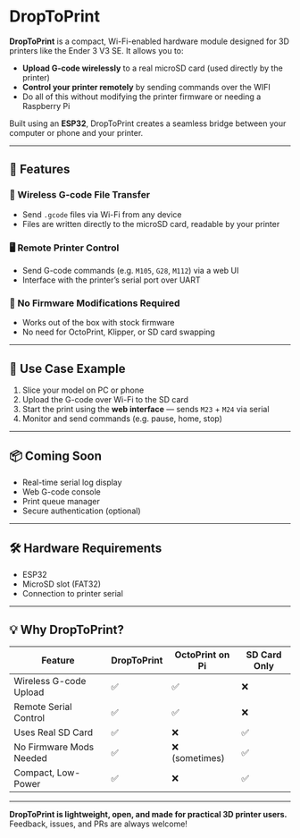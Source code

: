 # DropToPrint

**DropToPrint** is a compact, Wi-Fi-enabled hardware module designed for 3D printers like the Ender 3 V3 SE. It allows you to:

- **Upload G-code wirelessly** to a real microSD card (used directly by the printer)
- **Control your printer remotely** by sending commands over the WIFI
- Do all of this without modifying the printer firmware or needing a Raspberry Pi

Built using an **ESP32**, DropToPrint creates a seamless bridge between your computer or phone and your printer.

---

## 🔧 Features

### 📂 Wireless G-code File Transfer
- Send `.gcode` files via Wi-Fi from any device
- Files are written directly to the microSD card, readable by your printer

### 🖥️ Remote Printer Control
- Send G-code commands (e.g. `M105`, `G28`, `M112`) via a web UI
- Interface with the printer’s serial port over UART

### 🚫 No Firmware Modifications Required
- Works out of the box with stock firmware
- No need for OctoPrint, Klipper, or SD card swapping

---

## 🧠 Use Case Example

1. Slice your model on PC or phone  
2. Upload the G-code over Wi-Fi to the SD card  
3. Start the print using the **web interface** — sends `M23` + `M24` via serial  
4. Monitor and send commands (e.g. pause, home, stop)

---

## 📦 Coming Soon
- Real-time serial log display
- Web G-code console 
- Print queue manager
- Secure authentication (optional)

---

## 🛠️ Hardware Requirements

- ESP32
- MicroSD slot (FAT32)
- Connection to printer serial

---

## 💡 Why DropToPrint?

| Feature                     | DropToPrint | OctoPrint on Pi | SD Card Only |
|----------------------------|-------------|------------------|--------------|
| Wireless G-code Upload     | ✅          | ✅               | ❌           |
| Remote Serial Control      | ✅          | ✅               | ❌           |
| Uses Real SD Card          | ✅          | ❌               | ✅           |
| No Firmware Mods Needed    | ✅          | ❌ (sometimes)    | ✅           |
| Compact, Low-Power         | ✅          | ❌               | ✅           |

---

**DropToPrint is lightweight, open, and made for practical 3D printer users.**  
Feedback, issues, and PRs are always welcome!
